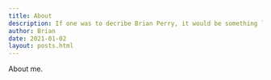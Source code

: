 ```yaml
---
title: About
description: If one was to decribe Brian Perry, it would be something like this.
author: Brian
date: 2021-01-02
layout: posts.html
---
```


About me.